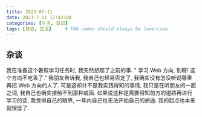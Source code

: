```yaml
---
title: 2023-07-11
date: 2023-7-11 17:43:00
categories: [生活, 日记]
tags: [日记, 生活]     # TAG names should always be lowercase
---
```


## 杂谈

我在准备这个暑假学习任务时, 我突然想起了之前的事. " 学习 Web 方向, 别呀! 这个方向不吃香了." 我朋友告诉我, 我自己也轻易否定了, 我确实没有怎没听说哪里再招 Web 方向的人了. 可是这却并不是我实践得知的事情, 我只是在听朋友的一面之词, 我自己也确实接触不到那种成面. 如果说这种是需要得知前方的道路再进行学习的话, 我觉得自己的眼界, 一年内自己也无法开始自己的旅途. 我的起点也本来就很低了.
